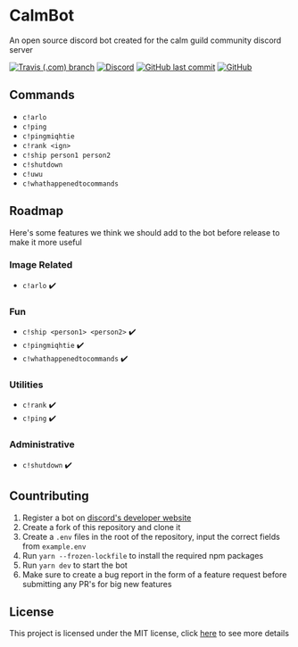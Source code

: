 # CalmBot

An open source discord bot created for the calm guild community discord server

[![Travis (.com) branch](https://img.shields.io/travis/com/CalmGuild/CalmBot/production?style=flat-square)](https://travis-ci.com/github/CalmGuild/CalmBot)
[![Discord](https://img.shields.io/discord/501501905508237312?style=flat-square)](https://discord.gg/calm)
[![GitHub last commit](https://img.shields.io/github/last-commit/CalmGuild/CalmBot?style=flat-square)](https://github.com/CalmGuild/CalmBot/commits/master)
[![GitHub](https://img.shields.io/github/license/CalmGuild/CalmBot?style=flat-square)](https://github.com/CalmGuild/CalmBot/blob/master/LICENSE)

## Commands

- `c!arlo`
- `c!ping`
- `c!pingmiqhtie`
- `c!rank <ign>`
- `c!ship person1 person2`
- `c!shutdown`
- `c!uwu`
- `c!whathappenedtocommands`

## Roadmap

Here's some features we think we should add to the bot before release to make it more useful

### Image Related

- `c!arlo` ✔️

### Fun

- `c!ship <person1> <person2>` ✔️
- `c!pingmiqhtie` ✔️
- `c!whathappenedtocommands` ✔️


### Utilities

- `c!rank` ✔️
- `c!ping` ✔️

### Administrative

- `c!shutdown` ✔️


## Countributing

1. Register a bot on [discord's developer website](https://discord.com/developers/applications)
2. Create a fork of this repository and clone it
3. Create a `.env` files in the root of the repository, input the correct fields from `example.env`
4. Run `yarn --frozen-lockfile` to install the required npm packages
5. Run `yarn dev` to start the bot
6. Make sure to create a bug report in the form of a feature request before submitting any PR's for big new features

## License

This project is licensed under the MIT license, click [here](./LICENSE) to see more details
